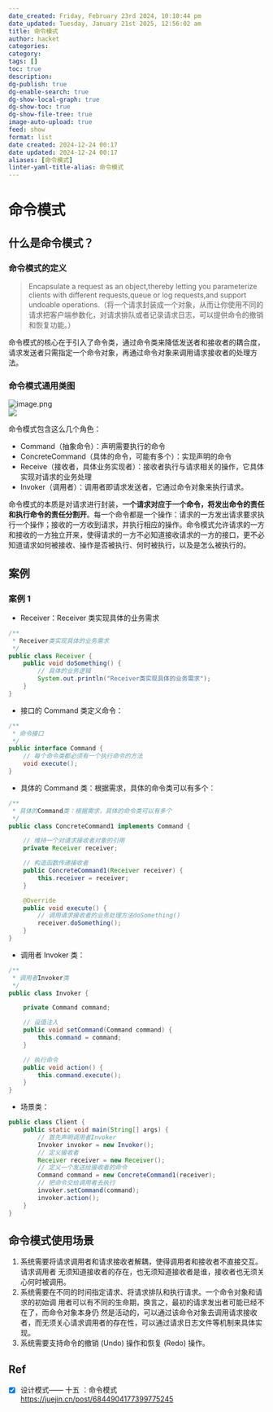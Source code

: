 ```yaml
---
date_created: Friday, February 23rd 2024, 10:10:44 pm
date_updated: Tuesday, January 21st 2025, 12:56:02 am
title: 命令模式
author: hacket
categories: 
category: 
tags: []
toc: true
description: 
dg-publish: true
dg-enable-search: true
dg-show-local-graph: true
dg-show-toc: true
dg-show-file-tree: true
image-auto-upload: true
feed: show
format: list
date created: 2024-12-24 00:17
date updated: 2024-12-24 00:17
aliases: [命令模式]
linter-yaml-title-alias: 命令模式
---
```


# 命令模式

## 什么是命令模式？

### 命令模式的定义

> Encapsulate a request as an object,thereby letting you parameterize clients with different requests,queue or log requests,and support undoable operations.（将一个请求封装成一个对象，从而让你使用不同的请求把客户端参数化，对请求排队或者记录请求日志，可以提供命令的撤销和恢复功能。）

命令模式的核心在于引入了命令类，通过命令类来降低发送者和接收者的耦合度，请求发送者只需指定一个命令对象，再通过命令对象来调用请求接收者的处理方法。

### 命令模式通用类图

![image.png](https://cdn.nlark.com/yuque/0/2023/png/694278/1687368612647-28823205-717e-4050-8aea-15a4b9b7b780.png#averageHue=%23f0f0f0&clientId=uefd5b633-d8d4-4&from=paste&height=375&id=u60507b30&originHeight=562&originWidth=1301&originalType=binary&ratio=1.5&rotation=0&showTitle=false&size=147807&status=done&style=none&taskId=udad4d345-a1e7-4d40-a622-b90ef4b39d9&title=&width=867.3333333333334)<br />![](https://note.youdao.com/yws/res/65327/97103DAEC848476F9A962C8607B809EE#id=NbSh8&originalType=binary&ratio=1&rotation=0&showTitle=false&status=done&style=none&title=)

命令模式包含这么几个角色：

- Command（抽象命令）：声明需要执行的命令
- ConcreteCommand（具体的命令，可能有多个）：实现声明的命令
- Receive（接收者，具体业务实现者）：接收者执行与请求相关的操作，它具体实现对请求的业务处理
- Invoker（调用者）：调用者即请求发送者，它通过命令对象来执行请求。

命令模式的本质是对请求进行封装，**一个请求对应于一个命令，将发出命令的责任和执行命令的责任分割开**。每一个命令都是一个操作：请求的一方发出请求要求执行一个操作；接收的一方收到请求，并执行相应的操作。命令模式允许请求的一方和接收的一方独立开来，使得请求的一方不必知道接收请求的一方的接口，更不必知道请求如何被接收、操作是否被执行、何时被执行，以及是怎么被执行的。

## 案例

### 案例 1

- Receiver：Receiver 类实现具体的业务需求

```java
/**
 * Receiver类实现具体的业务需求
 */
public class Receiver {
    public void doSomething() {
        // 具体的业务逻辑
        System.out.println("Receiver类实现具体的业务需求");
    }
}
```

- 接口的 Command 类定义命令：

```java
/**
 * 命令接口
 */
public interface Command {
    // 每个命令类都必须有一个执行命令的方法
    void execute();
}
```

- 具体的 Command 类：根据需求，具体的命令类可以有多个：

```java
/**
 * 具体的Command类：根据需求，具体的命令类可以有多个
 */
public class ConcreteCommand1 implements Command {

    // 维持一个对请求接收者对象的引用
    private Receiver receiver;

    // 构造函数传递接收者
    public ConcreteCommand1(Receiver receiver) {
        this.receiver = receiver;
    }

    @Override
    public void execute() {
        // 调用请求接收者的业务处理方法doSomething()
        receiver.doSomething();
    }
}
```

- 调用者 Invoker 类：

```java
/**
 * 调用者Invoker类
 */
public class Invoker {

    private Command command;

    // 设值注入
    public void setCommand(Command command) {
        this.command = command;
    }

    // 执行命令
    public void action() {
        this.command.execute();
    }
}
```

- 场景类：

```java
public class Client {
    public static void main(String[] args) {
        // 首先声明调用者Invoker
        Invoker invoker = new Invoker();
        // 定义接收者
        Receiver receiver = new Receiver();
        // 定义一个发送给接收者的命令
        Command command = new ConcreteCommand1(receiver);
        // 把命令交给调用者去执行
        invoker.setCommand(command);
        invoker.action();
    }
}
```

## 命令模式使用场景

1. 系统需要将请求调用者和请求接收者解耦，使得调用者和接收者不直接交互。请求调用者 无须知道接收者的存在，也无须知道接收者是谁，接收者也无须关心何时被调用。
2. 系统需要在不同的时间指定请求、将请求排队和执行请求。一个命令对象和请求的初始调 用者可以有不同的生命期，换言之，最初的请求发出者可能已经不在了，而命令对象本身仍 然是活动的，可以通过该命令对象去调用请求接收者，而无须关心请求调用者的存在性，可以通过请求日志文件等机制来具体实现。
3. 系统需要支持命令的撤销 (Undo) 操作和恢复 (Redo) 操作。

## Ref

- [x] 设计模式—— 十五 ：命令模式<br /><https://juejin.cn/post/6844904177399775245>
